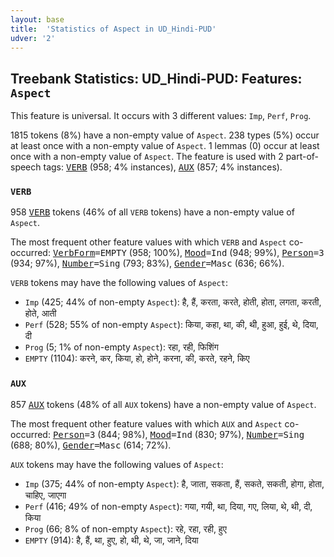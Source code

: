 ```yaml
---
layout: base
title:  'Statistics of Aspect in UD_Hindi-PUD'
udver: '2'
---
```


## Treebank Statistics: UD_Hindi-PUD: Features: `Aspect`

This feature is universal.
It occurs with 3 different values: `Imp`, `Perf`, `Prog`.

1815 tokens (8%) have a non-empty value of `Aspect`.
238 types (5%) occur at least once with a non-empty value of `Aspect`.
1 lemmas (0) occur at least once with a non-empty value of `Aspect`.
The feature is used with 2 part-of-speech tags: <tt><a href="hi_pud-pos-VERB.html">VERB</a></tt> (958; 4% instances), <tt><a href="hi_pud-pos-AUX.html">AUX</a></tt> (857; 4% instances).

### `VERB`

958 <tt><a href="hi_pud-pos-VERB.html">VERB</a></tt> tokens (46% of all `VERB` tokens) have a non-empty value of `Aspect`.

The most frequent other feature values with which `VERB` and `Aspect` co-occurred: <tt><a href="hi_pud-feat-VerbForm.html">VerbForm</a></tt><tt>=EMPTY</tt> (958; 100%), <tt><a href="hi_pud-feat-Mood.html">Mood</a></tt><tt>=Ind</tt> (948; 99%), <tt><a href="hi_pud-feat-Person.html">Person</a></tt><tt>=3</tt> (934; 97%), <tt><a href="hi_pud-feat-Number.html">Number</a></tt><tt>=Sing</tt> (793; 83%), <tt><a href="hi_pud-feat-Gender.html">Gender</a></tt><tt>=Masc</tt> (636; 66%).

`VERB` tokens may have the following values of `Aspect`:

* `Imp` (425; 44% of non-empty `Aspect`): है, हैं, करता, करते, होती, होता, लगता, करती, होते, आती
* `Perf` (528; 55% of non-empty `Aspect`): किया, कहा, था, की, थी, हुआ, हुई, थे, दिया, दी
* `Prog` (5; 1% of non-empty `Aspect`): रहा, रही, फिशिंग
* `EMPTY` (1104): करने, कर, किया, हो, होने, करना, की, करते, रहने, किए

### `AUX`

857 <tt><a href="hi_pud-pos-AUX.html">AUX</a></tt> tokens (48% of all `AUX` tokens) have a non-empty value of `Aspect`.

The most frequent other feature values with which `AUX` and `Aspect` co-occurred: <tt><a href="hi_pud-feat-Person.html">Person</a></tt><tt>=3</tt> (844; 98%), <tt><a href="hi_pud-feat-Mood.html">Mood</a></tt><tt>=Ind</tt> (830; 97%), <tt><a href="hi_pud-feat-Number.html">Number</a></tt><tt>=Sing</tt> (688; 80%), <tt><a href="hi_pud-feat-Gender.html">Gender</a></tt><tt>=Masc</tt> (614; 72%).

`AUX` tokens may have the following values of `Aspect`:

* `Imp` (375; 44% of non-empty `Aspect`): है, जाता, सकता, हैं, सकते, सकती, होगा, होता, चाहिए, जाएगा
* `Perf` (416; 49% of non-empty `Aspect`): गया, गयी, था, दिया, गए, लिया, थे, थी, दी, किया
* `Prog` (66; 8% of non-empty `Aspect`): रहे, रहा, रही, हुए
* `EMPTY` (914): है, हैं, था, हुए, हो, थी, थे, जा, जाने, दिया

